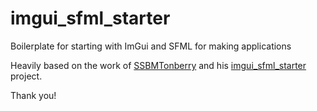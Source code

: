 # imgui_sfml_starter
Boilerplate for starting with ImGui and SFML for making applications

Heavily based on the work of [SSBMTonberry](https://github.com/ssbmtonberry) and his [imgui_sfml_starter](https://github.com/SSBMTonberry/imgui_sfml_starter) project.

Thank you!
